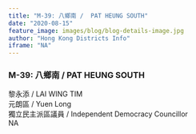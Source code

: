```yaml
---
title: "M-39: 八鄉南 /  PAT HEUNG SOUTH"
date: "2020-08-15"
feature_image: images/blog/blog-details-image.jpg
author: "Hong Kong Districts Info"
iframe: "NA"
---
```


### M-39: 八鄉南 /  PAT HEUNG SOUTH  
黎永添 /  LAI WING TIM  
元朗區 / Yuen Long  
獨立民主派區議員  /  Independent Democracy Councillor  
NA
